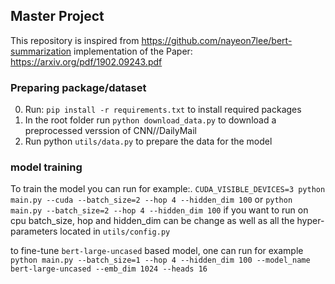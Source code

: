 ## Master Project

This repository is inspired from https://github.com/nayeon7lee/bert-summarization implementation of the Paper: https://arxiv.org/pdf/1902.09243.pdf

### Preparing package/dataset
0. Run: `pip install -r requirements.txt` to install required packages
1. In the root folder run `python download_data.py` to download a preprocessed verssion of CNN//DailyMail
2. Run python `utils/data.py` to prepare the data for the model

### model training
To train the model you can run for example:. 
`CUDA_VISIBLE_DEVICES=3 python main.py --cuda --batch_size=2 --hop 4 --hidden_dim 100`
or `python main.py --batch_size=2 --hop 4 --hidden_dim 100` if you want to run on cpu
batch_size, hop and hidden_dim can be change as well as all the hyper-parameters located in `utils/config.py`

to fine-tune `bert-large-uncased` based model, one can run for example
`python main.py --batch_size=1 --hop 4 --hidden_dim 100 --model_name bert-large-uncased --emb_dim 1024 --heads 16`